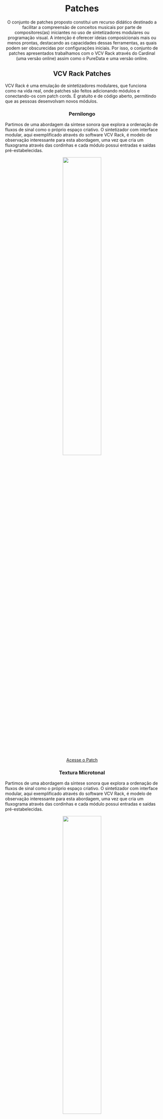 <h1 align="center">Patches</h1>

<p align="center"> O conjunto de patches proposto constitui um recurso didático destinado a facilitar a compreensão de conceitos musicais por parte de compositores(as) iniciantes no uso de sintetizadores modulares ou programação visual. A intenção é oferecer ideias composicionais mais ou menos prontas, destacando as capacidades dessas ferramentas, as quais podem ser obscurecidas por configurações iniciais. Por isso, o conjunto de patches apresentados trabalhamos com o VCV Rack através do Cardinal (uma versão online) assim como o PureData e uma versão online.</p>

<h2 align="center">VCV Rack Patches</h2>

VCV Rack é uma emulação de sintetizadores modulares, que funciona como na vida real, onde patches são feitos adicionando módulos e conectando-os com patch cords. É gratuito e de código aberto, permitindo que as pessoas desenvolvam novos módulos.

<h3 align="center">Pernilongo</h3>

Partimos de uma abordagem da síntese sonora que explora a ordenação de fluxos de sinal como o próprio espaço criativo. O sintetizador com interface modular, aqui exemplificado através do software VCV Rack, é modelo de observação interessante para esta abordagem, uma vez que cria um fluxograma através das cordinhas e cada módulo possui entradas e saídas pré-estabelecidas.


<p align="center" >
  <img width="50%" src="https://github.com/nucleomusicanova/Patches/assets/31707161/69ed598e-6159-4bfc-a809-928d2d769d0a">
</p>

<p align="center">
  <a target="_blank" href="https://nucleomusicanova.github.io/Patches/pernilongo-v1/" align="center">Acesse o Patch</a>
</p>


<h3 align="center">Textura Microtonal</h3>

Partimos de uma abordagem da síntese sonora que explora a ordenação de fluxos de sinal como o próprio espaço criativo. O sintetizador com interface modular, aqui exemplificado através do software VCV Rack, é modelo de observação interessante para esta abordagem, uma vez que cria um fluxograma através das cordinhas e cada módulo possui entradas e saídas pré-estabelecidas.

<p align="center" >
  <img width="50%" src="https://github.com/nucleomusicanova/Patches/assets/31707161/69ed598e-6159-4bfc-a809-928d2d769d0a">
</p>

<p align="center">
  <a target="_blank" href="https://nucleomusicanova.github.io/Patches/pernilongo-v1/" align="center">Acesse o Patch</a>
</p>

